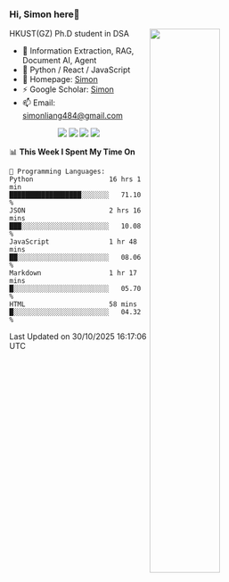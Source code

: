 ### Hi, Simon here👋

<!--
**SetonLiang/SetonLiang** is a ✨ _special_ ✨ repository because its `README.md` (this file) appears on your GitHub profile.

Here are some ideas to get you started:

- 🔭 I’m currently working on ...
- 🌱 I’m currently learning ...
- 👯 I’m looking to collaborate on ...
- 🤔 I’m looking for help with ...
- 💬 Ask me about ...
- 📫 How to reach me: ...
- 😄 Pronouns: ...
- ⚡ Fun fact: ...
-->

<!--
![SetonLiang's GitHub stats](https://github-readme-stats.vercel.app/api?username=SetonLiang)
-->


[<img src="https://github-readme-stats.vercel.app/api?username=SetonLiang&show_icons=true&theme=transparent&locale=en" width="50%" align="right" />](https://metrics.lecoq.io/SetonLiang#gh-light-mode-only)

HKUST(GZ) Ph.D student in DSA  
- 🔭 Information Extraction, RAG, Document AI, Agent
- 🔨 Python / React / JavaScript  
- 🌱 Homepage: [Simon](https://setonliang.github.io)  
- ⚡ Google Scholar: [Simon](https://scholar.google.com/citations?user=cjXF-ZIAAAAJ&hl=zh-CN)  
- 📫 Email: simonliang484@gmail.com  
<p align="center">
  <!-- <img src="https://komarev.com/ghpvc/?username=SetonLiang&label=Visitors&color=0e75b6" /> -->
  <img src="https://img.shields.io/badge/💪-Hardworking-0E8A16?style=flat-square" />
  <img src="https://img.shields.io/badge/🧠-Curious-0078D7?style=flat-square" />
  <img src="https://img.shields.io/badge/🎨-Creative-FF69B4?style=flat-square" />
  <img src="https://img.shields.io/badge/✨-Optimistic-FF8C00?style=flat-square" />
</p>


<!--START_SECTION:waka-->
📊 **This Week I Spent My Time On** 

```text
💬 Programming Languages: 
Python                   16 hrs 1 min        ██████████████████░░░░░░░   71.10 % 
JSON                     2 hrs 16 mins       ███░░░░░░░░░░░░░░░░░░░░░░   10.08 % 
JavaScript               1 hr 48 mins        ██░░░░░░░░░░░░░░░░░░░░░░░   08.06 % 
Markdown                 1 hr 17 mins        █░░░░░░░░░░░░░░░░░░░░░░░░   05.70 % 
HTML                     58 mins             █░░░░░░░░░░░░░░░░░░░░░░░░   04.32 % 
```


 Last Updated on 30/10/2025 16:17:06 UTC
<!--END_SECTION:waka-->
